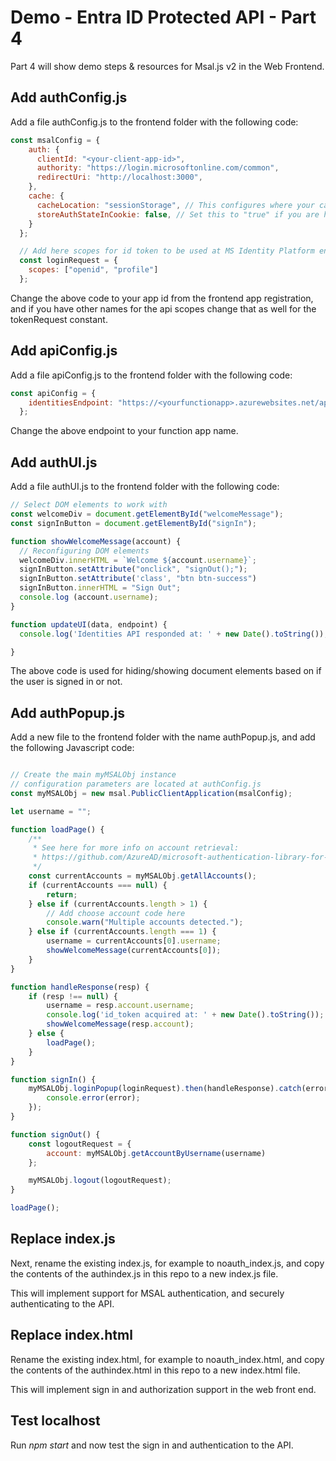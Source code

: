 # Demo - Entra ID Protected API - Part 4

Part 4 will show demo steps & resources for Msal.js v2 in the Web Frontend.

## Add authConfig.js

Add a file authConfig.js to the frontend folder with the following code:

```javascript
const msalConfig = {
    auth: {
      clientId: "<your-client-app-id>",
      authority: "https://login.microsoftonline.com/common",
      redirectUri: "http://localhost:3000",
    },
    cache: {
      cacheLocation: "sessionStorage", // This configures where your cache will be stored
      storeAuthStateInCookie: false, // Set this to "true" if you are having issues on IE11 or Edge
    }
  };

  // Add here scopes for id token to be used at MS Identity Platform endpoints.
  const loginRequest = {
    scopes: ["openid", "profile"]
  };

```

Change the above code to your app id from the frontend app registration, and if you have other names for the api scopes change that as well for the tokenRequest constant.

## Add apiConfig.js

Add a file apiConfig.js to the frontend folder with the following code:

```javascript
const apiConfig = {
    identitiesEndpoint: "https://<yourfunctionapp>.azurewebsites.net/api/identities/"
  };
```

Change the above endpoint to your function app name.

## Add authUI.js

Add a file authUI.js to the frontend folder with the following code:

```javascript
// Select DOM elements to work with
const welcomeDiv = document.getElementById("welcomeMessage");
const signInButton = document.getElementById("signIn");

function showWelcomeMessage(account) {
  // Reconfiguring DOM elements
  welcomeDiv.innerHTML = `Welcome ${account.username}`;
  signInButton.setAttribute("onclick", "signOut();");
  signInButton.setAttribute('class', "btn btn-success")
  signInButton.innerHTML = "Sign Out";
  console.log (account.username);  
}

function updateUI(data, endpoint) {
  console.log('Identities API responded at: ' + new Date().toString());

}
```

The above code is used for hiding/showing document elements based on if the user is signed in or not.

## Add authPopup.js

Add a new file to the frontend folder with the name authPopup.js, and add the following Javascript code:

```javascript

// Create the main myMSALObj instance
// configuration parameters are located at authConfig.js
const myMSALObj = new msal.PublicClientApplication(msalConfig);

let username = "";

function loadPage() {
    /**
     * See here for more info on account retrieval:
     * https://github.com/AzureAD/microsoft-authentication-library-for-js/blob/dev/lib/msal-common/docs/Accounts.md
     */
    const currentAccounts = myMSALObj.getAllAccounts();
    if (currentAccounts === null) {
        return;
    } else if (currentAccounts.length > 1) {
        // Add choose account code here
        console.warn("Multiple accounts detected.");
    } else if (currentAccounts.length === 1) {
        username = currentAccounts[0].username;
        showWelcomeMessage(currentAccounts[0]);
    }
}

function handleResponse(resp) {
    if (resp !== null) {
        username = resp.account.username;
        console.log('id_token acquired at: ' + new Date().toString());        
        showWelcomeMessage(resp.account);
    } else {
        loadPage();
    }
}

function signIn() {
    myMSALObj.loginPopup(loginRequest).then(handleResponse).catch(error => {
        console.error(error);
    });
}

function signOut() {
    const logoutRequest = {
        account: myMSALObj.getAccountByUsername(username)
    };

    myMSALObj.logout(logoutRequest);
}

loadPage();

```

## Replace index.js

Next, rename the existing index.js, for example to noauth_index.js, and copy the contents of the authindex.js in this repo to a new index.js file.

This will implement support for MSAL authentication, and securely authenticating to the API.

## Replace index.html

Rename the existing index.html, for example to noauth_index.html, and copy the contents of the authindex.html in this repo to a new index.html file.

This will implement sign in and authorization support in the web front end.

## Test localhost

Run *npm start* and now test the sign in and authentication to the API.
